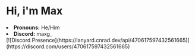 <html>
<head>
</head>
<body>
<h1>Hi, i'm Max</h1>
<li><b>Pronouns:</b> He/Him</li>
<li><b>Discord:</b> maxg_</li>
[![Discord Presence](https://lanyard.cnrad.dev/api/470617597432561665)](https://discord.com/users/470617597432561665)
<!---
MaxG0345/MaxG0345 is a ✨ special ✨ repository because its `README.md` (this file) appears on your GitHub profile.
You can click the Preview link to take a look at your changes.
--->
</body>
</html>
